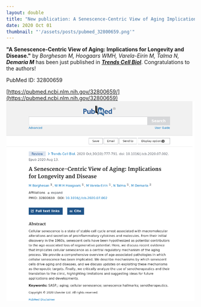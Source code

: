 ```yaml
---
layout: double
title: "New publication: A Senescence-Centric View of Aging Implications for Longevity and Disease"
date: 2020 Oct 01
thumbnail: "'/assets/posts/pubmed_32800659.png'"
---
```

<strong>"A Senescence-Centric View of Aging: Implications for Longevity and Disease."</strong> by <em>Borghesan M, Hoogaars WMH, Varela-Eirin M, Talma N, <strong>Demaria M</strong></em>  has been just published in <em><strong><ins>Trends Cell Biol</ins></strong></em>.
Congratulations to the authors!
    
PubMed ID: 32800659
    
[https://pubmed.ncbi.nlm.nih.gov/32800659/](https://pubmed.ncbi.nlm.nih.gov/32800659)
![](/assets/posts/pubmed_32800659.png)
